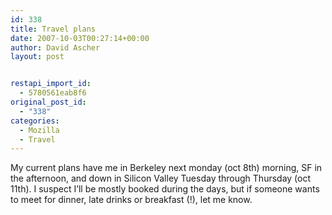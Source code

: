 ```yaml
---
id: 338
title: Travel plans
date: 2007-10-03T00:27:14+00:00
author: David Ascher
layout: post


restapi_import_id:
  - 5780561eab8f6
original_post_id:
  - "338"
categories:
  - Mozilla
  - Travel
---
```

My current plans have me in Berkeley next monday (oct 8th) morning, SF in the afternoon, and down in Silicon Valley Tuesday through Thursday (oct 11th). I suspect I&#8217;ll be mostly booked during the days, but if someone wants to meet for dinner, late drinks or breakfast (!), let me know.